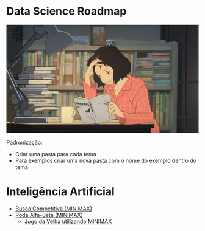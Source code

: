 # Data Science Roadmap

![](study-anime.jpg)

Padronização:

- Criar uma pasta para cada tema
- Para exemplos criar uma nova pasta com o nome do exemplo dentro do tema



# Inteligência Artificial

- [Busca Competitiva (MINIMAX)](https://github.com/zheage/Data-Science/blob/7ad436f21f9718f561ef9ef51e84ed30db351f7e/Intelig%C3%AAncia%20Artificial/Busca%20Competitiva/Busca%20Competitiva%20(MINIMAX).ipynb)
- [Poda Alfa-Beta (MINIMAX)](https://github.com/zheage/Data-Science/blob/f7a98ebabb3fad9b65d5e045cce8f6fd3a38117f/Intelig%C3%AAncia%20Artificial/Busca%20Competitiva/Poda%20Alfa-Beta%20(MINIMAX).ipynb)
  - [Jogo da Velha utilizando MINIMAX](https://github.com/zheage/Data-Science/blob/7ad436f21f9718f561ef9ef51e84ed30db351f7e/Intelig%C3%AAncia%20Artificial/Busca%20Competitiva/MINIMAX%20-%20Jogo%20da%20Velha/Jogo%20da%20Velha.ipynb)